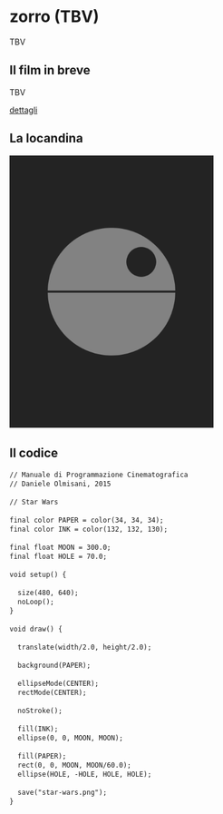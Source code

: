 # zorro (TBV)

TBV

## Il film in breve
TBV

[dettagli](TBV)

## La locandina
<img src="star-wars.png"  width="360px" title="zorro">


## Il codice
```processing
// Manuale di Programmazione Cinematografica
// Daniele Olmisani, 2015

// Star Wars

final color PAPER = color(34, 34, 34);
final color INK = color(132, 132, 130);

final float MOON = 300.0;
final float HOLE = 70.0;

void setup() {
  
  size(480, 640);
  noLoop();
}

void draw() {
  
  translate(width/2.0, height/2.0);
  
  background(PAPER);
  
  ellipseMode(CENTER);
  rectMode(CENTER);
  
  noStroke();
  
  fill(INK);
  ellipse(0, 0, MOON, MOON);
  
  fill(PAPER);
  rect(0, 0, MOON, MOON/60.0);
  ellipse(HOLE, -HOLE, HOLE, HOLE);
  
  save("star-wars.png");
}

```
